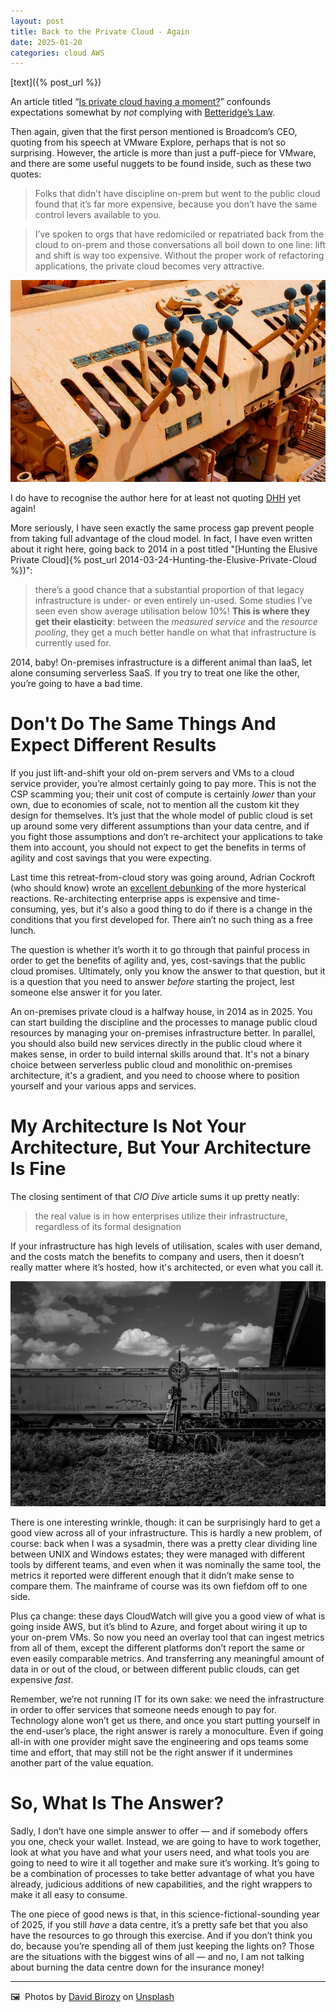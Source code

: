 ```yaml
---
layout: post
title: Back to the Private Cloud - Again
date: 2025-01-20
categories: cloud AWS
---
```


[text]({% post_url  %})

An article titled “[Is private cloud having a moment?](https://www.ciodive.com/news/private-cloud-generative-ai-hybrid-enterprise-it-strategy/737448/)” confounds expectations somewhat by *not* complying with [Betteridge’s Law](https://en.wikipedia.org/wiki/Betteridge's_law_of_headlines). 

Then again, given that the first person mentioned is Broadcom’s CEO, quoting from his speech at VMware Explore, perhaps that is not so surprising. However, the article is more than just a puff-piece for VMware, and there are some useful nuggets to be found inside, such as these two quotes:

> Folks that didn’t have discipline on-prem but went to the public cloud found that it’s far more expensive, because you don’t have the same control levers available to you.

> I’ve spoken to orgs that have redomiciled or repatriated back from the cloud to on-prem and those conversations all boil down to one line: lift and shift is way too expensive. Without the proper work of refactoring applications, the private cloud becomes very attractive.

![Rusty levers; pull one to migrate your legacy VMs to the cloud](/images/david-birozy-t8ajcHr13nU-unsplash.jpg)

I do have to recognise the author here for at least not quoting [DHH](https://world.hey.com/dhh/even-amazon-can-t-make-sense-of-serverless-or-microservices-59625580) yet again!

More seriously, I have seen exactly the same process gap prevent people from taking full advantage of the cloud model. In fact, I have even written about it right here, going back to 2014 in a post titled "[Hunting the Elusive Private Cloud]{% post_url 2014-03-24-Hunting-the-Elusive-Private-Cloud %})":

> there’s a good chance that a substantial proportion of that legacy infrastructure is under- or even entirely un-used. Some studies I’ve seen even show average utilisation below 10%! **This is where they get their elasticity**: between the _measured service_ and the _resource pooling_, they get a much better handle on what that infrastructure is currently used for.

2014, baby! On-premises infrastructure is a different animal than IaaS, let alone consuming serverless SaaS. If you try to treat one like the other, you’re going to have a bad time. 

# Don't Do The Same Things And Expect Different Results

If you just lift-and-shift your old on-prem servers and VMs to a cloud service provider, you’re almost certainly going to pay more. This is not the CSP scamming you; their unit cost of compute is certainly *lower* than your own, due to economies of scale, not to mention all the custom kit they design for themselves. It’s just that the whole model of public cloud is set up around some very different assumptions than your data centre, and if you fight those assumptions and don’t re-architect your applications to take them into account, you should not expect to get the benefits in terms of agility and cost savings that you were expecting. 

Last time this retreat-from-cloud story was going around, Adrian Cockroft (who should know) wrote an [excellent debunking](https://adrianco.medium.com/so-many-bad-takes-what-is-there-to-learn-from-the-prime-video-microservices-to-monolith-story-4bd0970423d4) of the more hysterical reactions. Re-architecting enterprise apps is expensive and time-consuming, yes, but it's also a good thing to do if there is a change in the conditions that you first developed for. There ain’t no such thing as a free lunch. 

The question is whether it’s worth it to go through that painful process in order to get the benefits of agility and, yes, cost-savings that the public cloud promises. Ultimately, only you know the answer to that question, but it is a question that you need to answer *before* starting the project, lest someone else answer it for you later.

An on-premises private cloud is a halfway house, in 2014 as in 2025. You can start building the discipline and the processes to manage public cloud resources by managing your on-premises infrastructure better. In parallel, you should also build new services directly in the public cloud where it makes sense, in order to build internal skills around that. It's not a binary choice between serverless public cloud and monolithic on-premises architecture, it's a gradient, and you need to choose where to position yourself and your various apps and services.

# My Architecture Is Not Your Architecture, But Your Architecture Is Fine

The closing sentiment of that *CIO Dive* article sums it up pretty neatly:

> the real value is in how enterprises utilize their infrastructure, regardless of its formal designation

If your infrastructure has high levels of utilisation, scales with user demand, and the costs match the benefits to company and users, then it doesn’t really matter where it’s hosted, how it's architected, or even what you call it.

![Containers being transported via legacy infrastructure](/images/david-birozy-xIzdx7-2Lbo-unsplash.jpg)

There is one interesting wrinkle, though: it can be surprisingly hard to get a good view across all of your infrastructure. This is hardly a new problem, of course: back when I was a sysadmin, there was a pretty clear dividing line between UNIX and Windows estates; they were managed with different tools by different teams, and even when it was nominally the same tool, the metrics it reported were different enough that it didn’t make sense to compare them. The mainframe of course was its own fiefdom off to one side.

Plus ça change: these days CloudWatch will give you a good view of what is going inside AWS, but it’s blind to Azure, and forget about wiring it up to your on-prem VMs. So now you need an overlay tool that can ingest metrics from all of them, except the different platforms don’t report the same or even easily comparable metrics. And transferring any meaningful amount of data in or out of the cloud, or between different public clouds, can get expensive *fast*.

Remember, we’re not running IT for its own sake: we need the infrastructure in order to offer services that someone needs enough to pay for. Technology alone won’t get us there, and once you start putting yourself in the end-user’s place, the right answer is rarely a monoculture. Even if going all-in with one provider might save the engineering and ops teams some time and effort, that may still not be the right answer if it undermines another part of the value equation.

# So, What Is The Answer? 

Sadly, I don’t have one simple answer to offer — and if somebody offers you one, check your wallet. Instead, we are going to have to work together, look at what you have and what your users need, and what tools you are going to need to wire it all together and make sure it’s working. It’s going to be a combination of processes to take better advantage of what you have already, judicious additions of new capabilities, and the right wrappers to make it all easy to consume.

The one piece of good news is that, in this science-fictional-sounding year of 2025, if you still *have* a data centre, it’s a pretty safe bet that you also have the resources to go through this exercise. And if you don’t think you do, because you’re spending all of them just keeping the lights on? Those are the situations with the biggest wins of all — and no, I am not talking about burning the data centre down for the insurance money!

***

🖼️  Photos by [David Birozy](https://unsplash.com/@ltdbjd) on [Unsplash](https://www.unsplash.com)